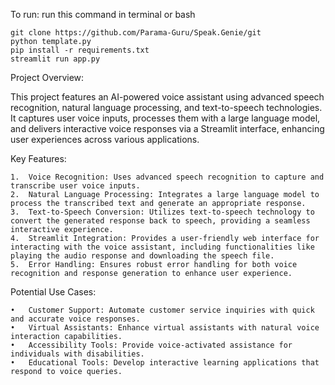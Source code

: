 To run:
run this command in terminal or bash

	git clone https://github.com/Parama-Guru/Speak.Genie/git
 	python template.py
	pip install -r requirements.txt
	streamlit run app.py


Project Overview:

This project features an AI-powered voice assistant using advanced speech recognition, natural language processing, and text-to-speech technologies. It captures user voice inputs, processes them with a large language model, and delivers interactive voice responses via a Streamlit interface, enhancing user experiences across various applications.

Key Features:

	1.	Voice Recognition: Uses advanced speech recognition to capture and transcribe user voice inputs.
	2.	Natural Language Processing: Integrates a large language model to process the transcribed text and generate an appropriate response.
	3.	Text-to-Speech Conversion: Utilizes text-to-speech technology to convert the generated response back to speech, providing a seamless interactive experience.
	4.	Streamlit Integration: Provides a user-friendly web interface for interacting with the voice assistant, including functionalities like playing the audio response and downloading the speech file.
	5.	Error Handling: Ensures robust error handling for both voice recognition and response generation to enhance user experience.

Potential Use Cases:

	•	Customer Support: Automate customer service inquiries with quick and accurate voice responses.
	•	Virtual Assistants: Enhance virtual assistants with natural voice interaction capabilities.
	•	Accessibility Tools: Provide voice-activated assistance for individuals with disabilities.
	•	Educational Tools: Develop interactive learning applications that respond to voice queries.
